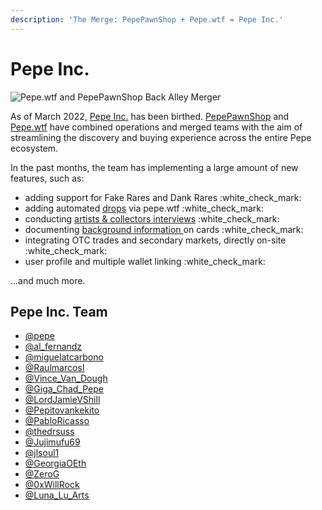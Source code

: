 ```yaml
---
description: 'The Merge: PepePawnShop + Pepe.wtf = Pepe Inc.'
---
```


# Pepe Inc.

![Pepe.wtf and PepePawnShop Back Alley Merger](../.gitbook/assets/FM9VTbeUcBAd2FS.jpg)

As of March 2022, [Pepe Inc.](https://twitter.com/PepeInc\_) has been birthed. [PepePawnShop](https://t.me/PepePawnShop) and [Pepe.wtf](https://pepe.wtf) have combined operations and merged teams with the aim of streamlining the discovery and buying experience across the entire Pepe ecosystem.

In the past months, the team has implementing a large amount of new features, such as:

* adding support for Fake Rares and Dank Rares :white\_check\_mark:
* adding automated [drops](https://pepe.wtf/drops) via pepe.wtf :white\_check\_mark:
* conducting [artists & collectors interviews](../chapter-2-the-rare-pepe-project/the-rare-pepe-blockchain-project/artists-and-collectors-interviews/) :white\_check\_mark:
* documenting [background information ](../chapter-2-the-rare-pepe-project/the-rare-pepe-blockchain-project/series-and-card-specific-lore/)on cards :white\_check\_mark:
* integrating OTC trades and secondary markets, directly on-site :white\_check\_mark:
* user profile and multiple wallet linking :white\_check\_mark:

...and much more.

## Pepe Inc. Team

* [@pepe](https://twitter.com/pepe)
* [@al\_fernandz](https://twitter.com/al\_fernandz)
* [@miguelatcarbono](https://twitter.com/miguelatcarbono)
* [@RaulmarcosI](https://twitter.com/raulmarcosl)
* [@Vince\_Van\_Dough](https://twitter.com/Vince\_Van\_Dough)&#x20;
* [@Giga\_Chad\_Pepe](https://twitter.com/Giga\_Chad\_Pepe)&#x20;
* [@LordJamieVShill](https://twitter.com/LordJamieVShiLL)
* [@Pepitovankekito](https://twitter.com/pepitovankekito)
* [@PabloRicasso](https://twitter.com/PabloRicasso)&#x20;
* [@thedrsuss](https://twitter.com/thedrsuss)
* [@Jujimufu69](https://twitter.com/jujimufu69)
* [@jlsoul1](https://twitter.com/jlsoul1)
* [@GeorgiaOEth](https://twitter.com/GeorgiaOEth)&#x20;
* [@ZeroG](https://twitter.com/g0barry)
* [@0xWillRock](https://twitter.com/0xWillRock)
* [@Luna\_Lu\_Arts](https://twitter.com/Luna\_Lu\_Arts)
